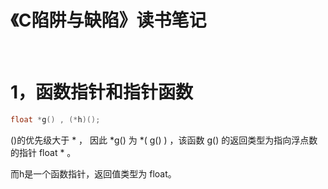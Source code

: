 # 《C陷阱与缺陷》读书笔记
​
# 1，函数指针和指针函数

```C
float *g() , (*h)();
```


()的优先级大于 * ， 因此 *g() 为 *( g() ) ，该函数 g() 的返回类型为指向浮点数的指针 float * 。

而h是一个函数指针，返回值类型为 float。

